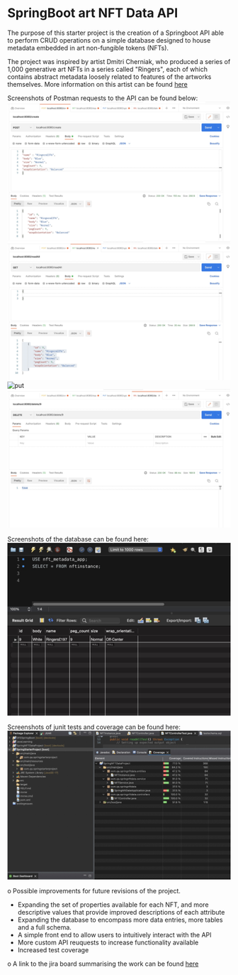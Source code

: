 # SpringBoot art NFT Data API 

The purpose of this starter project is the creation of a Springboot API able to perform CRUD operations on a simple database designed to
house metadata embedded in art non-fungible tokens (NFTs). 

The project was inspired by artist Dmitri Cherniak, who produced a series of 1,000 
generative art NFTs in a series called "Ringers", each of which contains abstract metadata loosely related to features of the artworks themselves. More information on this artist can be found [here](https://www.proof.xyz/artist-spotlight-ringers-with-dmitri-cherniak/)
  
Screenshots of Postman requests to the API can be found below:  
![create](/documentation/create_request.png)  
![read](/documentation/read_request.png)  
![put](/documentation/put_request.png)  
![delete](/documentation/delete_request.png)  

Screenshots of the database can be found here:  
![database](/documentation/database.png)  

Screenshots of junit tests and coverage can be found here:  
![junit](/documentation/junit.png)

o	Possible improvements for future revisions of the project.
* Expanding the set of properties available for each NFT, and more descriptive values that provide improved descriptions of each attribute
* Expanding the database to encompass more data entries, more tables and a full schema. 
* A simple front end to allow users to intuitively interact with the API
* More custom API reuquests to increase functionality available 
* Increased test coverage 

o	A link to the jira board summarising the work can be found [here](https://user-images.githubusercontent.com/98108986/179214068-6223fc5e-2323-46d1-bade-608b01dbe54d.png)
